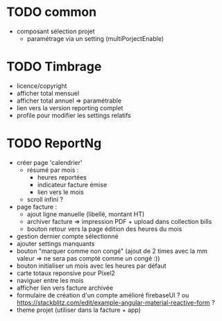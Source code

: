 # TODO common

- composant sélection projet
  - paramétrage via un setting (multiPorjectEnable)

# TODO Timbrage

- licence/copyright
- afficher total mensuel
- afficher total annuel => paramétrable
- lien vers la version reporting complet
- profile pour modifier les settings relatifs

# TODO ReportNg

- créer page 'calendrier'
  - résumé par mois :
    - heures reportées
    - indicateur facture émise
    - lien vers le mois
  - scroll infini ?
- page facture :
  - ajout ligne manuelle (libellé, montant HT)
  - archiver facture => impression PDF + upload dans collection bills
  - bouton retour vers la page édition des heures du mois
- gestion dernier compte sélectionné
- ajouter settings manquants
- bouton "marquer comme non congé" (ajout de 2 times avec la mm valeur => ne sera pas compté comme un congé :))
- bouton initialiser un mois avec les heures par défaut
- carte totaux reponsive pour Pixel2
- naviguer entre les mois
- afficher lien vers facture archivée
- formulaire de création d'un compte amélioré firebaseUI ? ou https://stackblitz.com/edit/example-angular-material-reactive-form ?
- theme projet (utiliser dans la facture + app)
